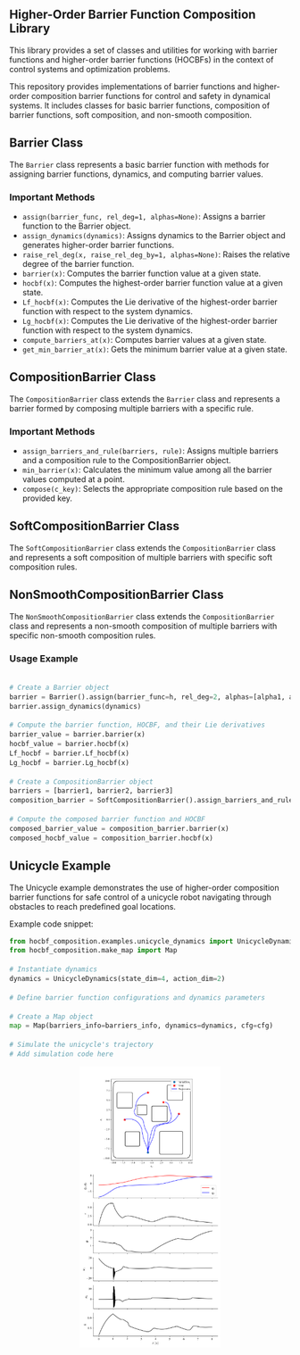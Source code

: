 ## Higher-Order Barrier Function Composition Library

This library provides a set of classes and utilities for working with barrier functions and higher-order barrier functions (HOCBFs) in the context of control systems and optimization problems.

This repository provides implementations of barrier functions and higher-order composition barrier functions for control and safety in dynamical systems. It includes classes for basic barrier functions, composition of barrier functions, soft composition, and non-smooth composition.

## Barrier Class

The `Barrier` class represents a basic barrier function with methods for assigning barrier functions, dynamics, and computing barrier values.

### Important Methods

- `assign(barrier_func, rel_deg=1, alphas=None)`: Assigns a barrier function to the Barrier object.
- `assign_dynamics(dynamics)`: Assigns dynamics to the Barrier object and generates higher-order barrier functions.
- `raise_rel_deg(x, raise_rel_deg_by=1, alphas=None)`: Raises the relative degree of the barrier function.
- `barrier(x)`: Computes the barrier function value at a given state.
- `hocbf(x)`: Computes the highest-order barrier function value at a given state.
- `Lf_hocbf(x)`: Computes the Lie derivative of the highest-order barrier function with respect to the system dynamics.
- `Lg_hocbf(x)`: Computes the Lie derivative of the highest-order barrier function with respect to the system dynamics.
- `compute_barriers_at(x)`: Computes barrier values at a given state.
- `get_min_barrier_at(x)`: Gets the minimum barrier value at a given state.

## CompositionBarrier Class

The `CompositionBarrier` class extends the `Barrier` class and represents a barrier formed by composing multiple barriers with a specific rule.

### Important Methods

- `assign_barriers_and_rule(barriers, rule)`: Assigns multiple barriers and a composition rule to the CompositionBarrier object.
- `min_barrier(x)`: Calculates the minimum value among all the barrier values computed at a point.
- `compose(c_key)`: Selects the appropriate composition rule based on the provided key.

## SoftCompositionBarrier Class

The `SoftCompositionBarrier` class extends the `CompositionBarrier` class and represents a soft composition of multiple barriers with specific soft composition rules.

## NonSmoothCompositionBarrier Class

The `NonSmoothCompositionBarrier` class extends the `CompositionBarrier` class and represents a non-smooth composition of multiple barriers with specific non-smooth composition rules.


### Usage Example

```python

# Create a Barrier object
barrier = Barrier().assign(barrier_func=h, rel_deg=2, alphas=[alpha1, alpha2])
barrier.assign_dynamics(dynamics)

# Compute the barrier function, HOCBF, and their Lie derivatives
barrier_value = barrier.barrier(x)
hocbf_value = barrier.hocbf(x)
Lf_hocbf = barrier.Lf_hocbf(x)
Lg_hocbf = barrier.Lg_hocbf(x)

# Create a CompositionBarrier object
barriers = [barrier1, barrier2, barrier3]
composition_barrier = SoftCompositionBarrier().assign_barriers_and_rule(barriers, 'union')

# Compute the composed barrier function and HOCBF
composed_barrier_value = composition_barrier.barrier(x)
composed_hocbf_value = composition_barrier.hocbf(x)
```

## Unicycle Example

The Unicycle example demonstrates the use of higher-order composition barrier functions for safe control of a unicycle robot navigating through obstacles to reach predefined goal locations.


Example code snippet:

```python
from hocbf_composition.examples.unicycle_dynamics import UnicycleDynamics
from hocbf_composition.make_map import Map

# Instantiate dynamics
dynamics = UnicycleDynamics(state_dim=4, action_dim=2)

# Define barrier function configurations and dynamics parameters

# Create a Map object
map = Map(barriers_info=barriers_info, dynamics=dynamics, cfg=cfg)

# Simulate the unicycle's trajectory
# Add simulation code here
```

<div style="display: flex; flex-direction: column; align-items: center;">
  <img src="hocbf_composition/examples/contour_plot_2024-04-17_13-42-01.png" alt="Trajectory Plot" width="50%">
  <img src="hocbf_composition/examples/combined_plot_2024-04-17_13-42-01.png" alt="Time History" width="50%">
</div>
